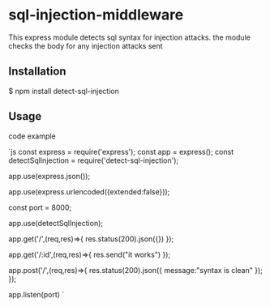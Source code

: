 # sql-injection-middleware


This express module detects sql syntax for injection attacks.
the module checks the body for any injection attacks sent 


## Installation

 $ npm install detect-sql-injection

## Usage

code example


`js
const express = require('express');
const app = express();
const detectSqlInjection = require('detect-sql-injection');


app.use(express.json());

app.use(express.urlencoded({extended:false}));

const port = 8000;



app.use(detectSqlInjection);


app.get('/',(req,res)=>{
    res.status(200).json({})
});

app.get('/:id',(req,res)=>{
    res.send("it works")
});

app.post('/',(req,res)=>{
    res.status(200).json({
        message:"syntax is clean"
    });
});

app.listen(port)
`